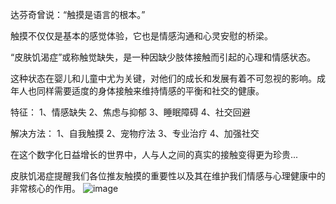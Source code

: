 达芬奇曾说：“触摸是语言的根本。”

触摸不仅仅是基本的感觉体验，它也是情感沟通和心灵安慰的桥梁。

“皮肤饥渴症”或称触觉缺失，是一种因缺少肢体接触而引起的心理和情感状态。

这种状态在婴儿和儿童中尤为关键，对他们的成长和发展有着不可忽视的影响。成年人也同样需要适度的身体接触来维持情感的平衡和社交的健康。

特征：
1、情感缺失
2、焦虑与抑郁
3、睡眠障碍
4、社交回避

解决方法：
1、自我触摸
2、宠物疗法
3、专业治疗
4、加强社交

在这个数字化日益增长的世界中，人与人之间的真实的接触变得更为珍贵...

皮肤饥渴症提醒我们各位推友触摸的重要性以及其在维护我们情感与心理健康中的非常核心的作用。
![image](https://tu.8380660.xyz/file/2aedba3dc5cf2b09aea7c.png)
